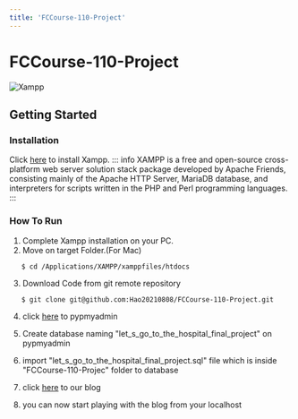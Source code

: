 ```yaml
---
title: 'FCCourse-110-Project'
---
```


FCCourse-110-Project
===
![Xampp](https://img.shields.io/badge/Xampp-v7.4.29-green)



## Getting Started

### Installation
Click [here](https://www.apachefriends.org/download_success.html) to install Xampp.
::: info
XAMPP is a free and open-source cross-platform web server solution stack package developed by Apache Friends, consisting mainly of the Apache HTTP Server, MariaDB database, and interpreters for scripts written in the PHP and Perl programming languages.
:::


### How To Run

1. Complete Xampp installation on your PC.
2. Move on target Folder.(For Mac)
 ```
    $ cd /Applications/XAMPP/xamppfiles/htdocs
 ```
3. Download Code from git remote repository
 ```
    $ git clone git@github.com:Hao20210808/FCCourse-110-Project.git
 ```
4. click [here](http://localhost/phpmyadmin) to pypmyadmin

6. Create database naming "let_s_go_to_the_hospital_final_project" on pypmyadmin

6. import "let_s_go_to_the_hospital_final_project.sql" file which is inside "FCCourse-110-Projec" folder to database

7. click [here](http://localhost/FCCourse-110-Project/src) to our blog

8. you can now start playing with the blog from your localhost

